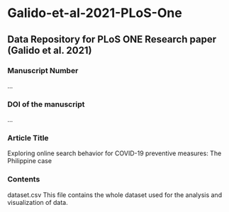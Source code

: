 # Galido-et-al-2021-PLoS-One

## Data Repository for PLoS ONE Research paper (Galido et al. 2021)

### Manuscript Number
...

### DOI of the manuscript
...

### Article Title
Exploring online search behavior for COVID-19 preventive measures: The Philippine case

### Contents
dataset.csv
This file contains the whole dataset used for the analysis and visualization of data.

